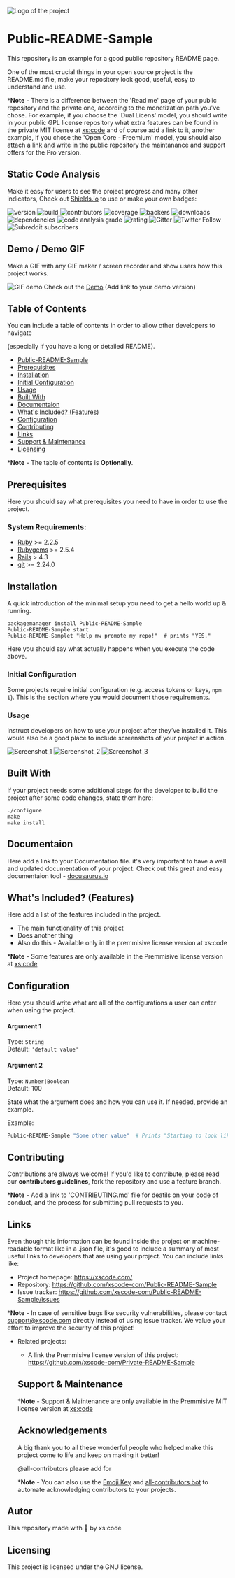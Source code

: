 ![Logo of the project](https://raw.githubusercontent.com/jehna/readme-best-practices/master/sample-logo.png)
# Public-README-Sample
This repository is an example for a good public repository README page.

One of the most crucial things in your open source project is the README.md file, make your repository look good, useful, easy to understand and use.

***Note** - There is a difference between the 'Read me' page of your public repository and the private one, according to the monetization path you've chose.
For example, if you choose the 'Dual Licens' model, you should write in your public GPL license repository what extra features can be found in the private MIT license at [xs:code](https://xscode.com) and of course add a link to it,
another example, if you chose the 'Open Core - Freemium' model, you should also attach a link and  write in the public repository the maintanance and support offers for the Pro version.

## Static Code Analysis

Make it easy for users to see the project progress and many other indicators,
Check out [Shields.io](https://Shields.io) to use or make your own badges:

![version](https://img.shields.io/badge/version-0.0.1-blue)
![build](https://img.shields.io/badge/build-passing-success)
![contributors](https://img.shields.io/badge/Contributors-4-brightgreen)
![coverage](https://img.shields.io/badge/coverage-90%25-yellowgreen)
![backers](https://img.shields.io/badge/backers-1-green)
![downloads](https://img.shields.io/badge/downloads-10k%2Fmonth-blue)
![dependencies](https://img.shields.io/badge/dependencies-out%20of%20date-orange)
![code analysis grade](https://img.shields.io/badge/code%20analysis%20grade-A-green)
![rating](https://img.shields.io/badge/rating-★★★★☆-green)
![Gitter](https://img.shields.io/gitter/room/Value_open_source/community)
![Twitter Follow](https://img.shields.io/twitter/follow/xscode1?style=social)
![Subreddit subscribers](https://img.shields.io/reddit/subreddit-subscribers/ValueOpenSource?style=social)

## Demo / Demo GIF
Make a GIF with any GIF maker / screen recorder and show users how this project works.

![GIF demo](img/demo.gif)
Check out the [Demo](https://xscode.com) (Add link to your demo version)

## Table of Contents
You can include a table of contents in order to allow other developers to navigate

(especially if you have a long or detailed README).


<!--ts-->
* [Public-README-Sample](#public-reademe-sample)
* [Prerequisites](#prerequisites)
* [Installation](#installation)
* [Initial Configuration](#initial_configuration)
* [Usage](#usage)
* [Built With](#built_with)
* [Documentaion](#documentaion)
* [What's Included? (Features)](#what's_included? (features))
* [Configuration](#configuration)
* [Contributing](#contributing)
* [Links](#links)
* [Support & Maintenance](#support_&_maintenance)
* [Licensing](#licensing)
<!--te-->
***Note** - The table of contents is **Optionally**.


## Prerequisites
Here you should say what prerequisites you need to have in order to use the project.
### System Requirements:
* [Ruby](http://www.ruby-lang.org/en/) >= 2.2.5
* [Rubygems](https://rubygems.org) >= 2.5.4
* [Rails](http://rubyonrails.org) > 4.3
* [git](https://git-scm.com) >= 2.24.0


## Installation

A quick introduction of the minimal setup you need to get a hello world up &
running.

```shell
packagemanager install Public-README-Sample
Public-README-Sample start
Public-README-Samplet "Help mw promote my repo!"  # prints "YES."
```
Here you should say what actually happens when you execute the code above.

### Initial Configuration

Some projects require initial configuration (e.g. access tokens or keys, `npm i`).
This is the section where you would document those requirements.

### Usage
Instruct developers on how to use your project after they’ve installed it.
This would also be a good place to include screenshots of your project in action.

![Screenshot_1](https://raw.githubusercontent.com/jehna/readme-best-practices/master/sample-logo.png)
![Screenshot_2](https://raw.githubusercontent.com/jehna/readme-best-practices/master/sample-logo.png)
![Screenshot_3](https://raw.githubusercontent.com/jehna/readme-best-practices/master/sample-logo.png)


## Built With


If your project needs some additional steps for the developer to build the
project after some code changes, state them here:

```shell
./configure
make
make install
```

## Documentaion
Here add a link to your Documentation file.
it's very important to have a well and updated documentation of your project.
Check out this great and easy documentaion tool - [docusaurus.io](https://docusaurus.io/) 


## What's Included? (Features)
Here add a list of the features included in the project.

* The main functionality of this project
* Does another thing
* Also do this - Available only in the premmisive license version at xs:code

***Note** - Some features are only available in the Premmisive license version at [xs:code](https://xscode.com)

## Configuration

Here you should write what are all of the configurations a user can enter when
using the project.

#### Argument 1
Type: `String`  
Default: `'default value'`

#### Argument 2
Type: `Number|Boolean`  
Default: 100

State what the argument does and how you can use it. If needed, provide
an example.

Example:
```bash
Public-README-Sample "Some other value"  # Prints "Starting to look like a great README!"
```


## Contributing
Contributions are always welcome!
If you'd like to contribute, please read our **contributors guidelines**, fork the repository and use a feature
branch.

***Note** - Add a link to 'CONTRIBUTING.md' file for deatils on your code of conduct, and the process for submitting pull requests to you.

## Links

Even though this information can be found inside the project on machine-readable
format like in a .json file, it's good to include a summary of most useful
links to developers that are using your project. You can include links like:

- Project homepage: https://xscode.com/
- Repository: https://github.com/xscode-com/Public-README-Sample
- Issue tracker: https://github.com/xscode-com/Public-README-Sample/issues

 ***Note** - In case of sensitive bugs like security vulnerabilities, please contact
    support@xscode.com directly instead of using issue tracker.
    We value your effort to improve the security of this project!
    
- Related projects:
  - A link the Premmisive license version of this project: https://github.com/xscode-com/Private-README-Sample
  
  ## Support & Maintenance
  ***Note** -  Support & Maintenance are only available in the Premmisive MIT license version at [xs:code](https://xscode.com)
  
  ## Acknowledgements
   A big thank you to all these wonderful people who helped make this project come to life and keep on making it better!
   
  @all-contributors please add <username> for <contributions> 
  
  ***Note** - You can also use the [Emoji Key](https://allcontributors.org/docs/en/emoji-key) and [all-contributors bot](https://allcontributors.org/docs/en/bot/overview) to automate acknowledging contributors to your projects.
  
## Autor
This repository made with :blue_heart: by xs:code

## Licensing
This project is licensed under the GNU license.
